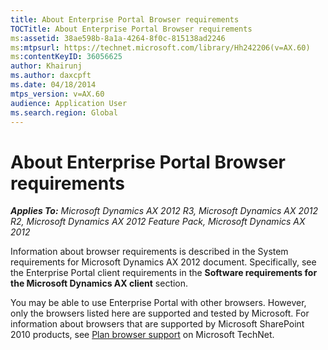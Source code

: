 ```yaml
---
title: About Enterprise Portal Browser requirements
TOCTitle: About Enterprise Portal Browser requirements
ms:assetid: 38ae598b-8a1a-4264-8f0c-815138ad2246
ms:mtpsurl: https://technet.microsoft.com/library/Hh242206(v=AX.60)
ms:contentKeyID: 36056625
author: Khairunj
ms.author: daxcpft
ms.date: 04/18/2014
mtps_version: v=AX.60
audience: Application User
ms.search.region: Global
---
```


# About Enterprise Portal Browser requirements 


_**Applies To:** Microsoft Dynamics AX 2012 R3, Microsoft Dynamics AX 2012 R2, Microsoft Dynamics AX 2012 Feature Pack, Microsoft Dynamics AX 2012_

Information about browser requirements is described in the System requirements for Microsoft Dynamics AX 2012 document. Specifically, see the Enterprise Portal client requirements in the **Software requirements for the Microsoft Dynamics AX client** section.

You may be able to use Enterprise Portal with other browsers. However, only the browsers listed here are supported and tested by Microsoft. For information about browsers that are supported by Microsoft SharePoint 2010 products, see [Plan browser support](https://go.microsoft.com/fwlink/?linkid=107295) on Microsoft TechNet.

  


